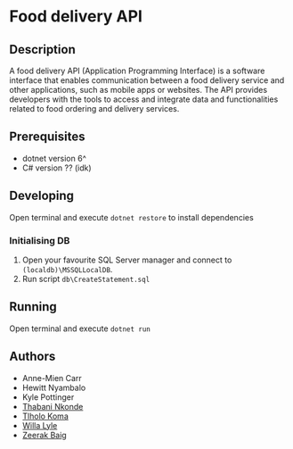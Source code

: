 # Food delivery API

## Description
A food delivery API (Application Programming Interface) is a software interface that enables communication between a food delivery service and other applications, such as mobile apps or websites. The API provides developers with the tools to access and integrate data and functionalities related to food ordering and delivery services.

## Prerequisites
* dotnet version 6^
* C# version ?? (idk)

## Developing
Open terminal and execute `dotnet restore` to install dependencies

### Initialising DB
1. Open your favourite SQL Server manager and connect to `(localdb)\MSSQLLocalDB`. 
2. Run script `db\CreateStatement.sql`

## Running
Open terminal and execute `dotnet run`

## Authors
* Anne-Mien Carr
* Hewitt Nyambalo
* Kyle Pottinger
* [Thabani Nkonde](https://github.com/thabaniBBD2712)
* [Tlholo Koma](https://github.com/Tlholo-Koma)
* [Willa Lyle](https://github.com/willacharlotte)
* [Zeerak Baig](https://github.com/ZeerakBaig-BBD)